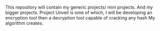This repository will contain my generic projects/ mini projects.
And my bigger projects.
Project Unveil is ome of which, I will be developing an encryption tool then a decryption tool capable of cracking any hash My algorithm creates. 
